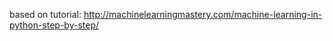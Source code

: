 based on tutorial: <a href="http://machinelearningmastery.com/machine-learning-in-python-step-by-step/">http://machinelearningmastery.com/machine-learning-in-python-step-by-step/</a>